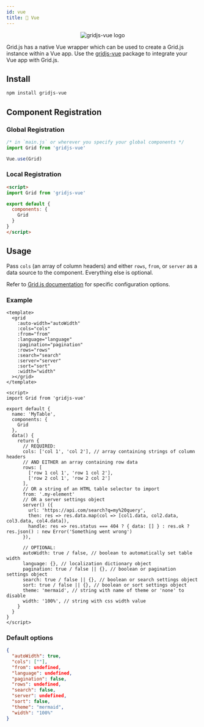 ```yaml
---
id: vue
title: 💚 Vue
---
```


<center><img src="https://user-images.githubusercontent.com/2541728/84843482-ffc31c00-b015-11ea-95e8-dc6fb3931ad5.png" alt="gridjs-vue logo" /></center>

Grid.js has a native Vue wrapper which can be used to create a Grid.js instance within a Vue app. Use the [gridjs-vue](https://github.com/grid-js/gridjs-vue) package to integrate your Vue app with Grid.js.

## Install

```sh
npm install gridjs-vue
```

## Component Registration

### Global Registration

```js
/* in `main.js` or wherever you specify your global components */
import Grid from 'gridjs-vue'

Vue.use(Grid)
```

### Local Registration

```html
<script>
import Grid from 'gridjs-vue'

export default {
  components: {
    Grid
  }
}
</script>
```

## Usage

Pass `cols` (an array of column headers) and either `rows`, `from`, or `server` as a data source to the component. Everything else is optional.

Refer to [Grid.js documentation](./config.md) for specific configuration options.

### Example

```vue
<template>
  <grid
    :auto-width="autoWidth"
    :cols="cols"
    :from="from"
    :language="language"
    :pagination="pagination"
    :rows="rows"
    :search="search"
    :server="server"
    :sort="sort"
    :width="width"
  ></grid>
</template>

<script>
import Grid from 'gridjs-vue'

export default {
  name: 'MyTable',
  components: {
    Grid
  },
  data() {
    return {
      // REQUIRED:
      cols: ['col 1', 'col 2'], // array containing strings of column headers
      // AND EITHER an array containing row data
      rows: [
        ['row 1 col 1', 'row 1 col 2'],
        ['row 2 col 1', 'row 2 col 2']
      ],
      // OR a string of an HTML table selector to import
      from: '.my-element'
      // OR a server settings object
      server() ({
        url: 'https://api.com/search?q=my%20query',
        then: res => res.data.map(col => [col1.data, col2.data, col3.data, col4.data]),
        handle: res => res.status === 404 ? { data: [] } : res.ok ? res.json() : new Error('Something went wrong')
      }),

      // OPTIONAL:
      autoWidth: true / false, // boolean to automatically set table width
      language: {}, // localization dictionary object
      pagination: true / false || {}, // boolean or pagination settings object
      search: true / false || {}, // boolean or search settings object
      sort: true / false || {}, // boolean or sort settings object
      theme: 'mermaid', // string with name of theme or 'none' to disable
      width: '100%', // string with css width value
    }
  }
}
</script>
```

### Default options

```json
{
  "autoWidth": true,
  "cols": [""],
  "from": undefined,
  "language": undefined,
  "pagination": false,
  "rows": undefined,
  "search": false,
  "server": undefined,
  "sort": false,
  "theme": "mermaid",
  "width": "100%"
}
```
